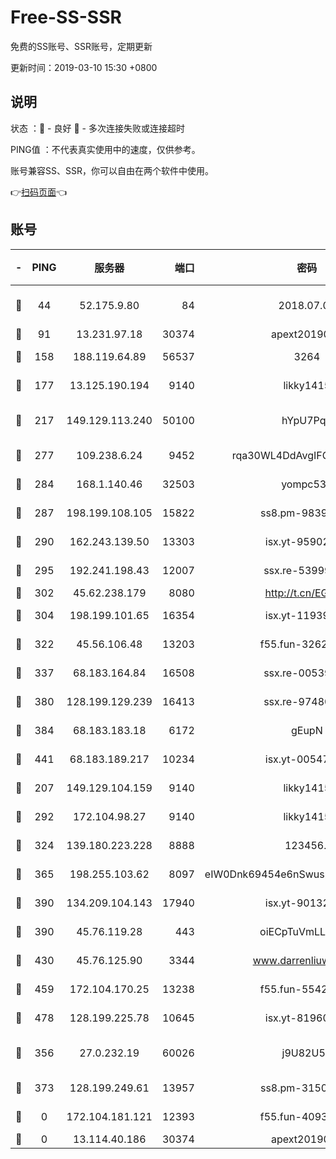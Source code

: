 # Free-SS-SSR

免费的SS账号、SSR账号，定期更新

更新时间：2019-03-10 15:30 +0800

## 说明

状态     ：🙂 - 良好 🙁 - 多次连接失败或连接超时

PING值   ：不代表真实使用中的速度，仅供参考。

账号兼容SS、SSR，你可以自由在两个软件中使用。

👉[扫码页面](https://liesauer.github.io/Free-SS-SSR/)👈

## 账号

|-|PING|服务器|端口|密码|加密方式|区域|
|:----:|:----:|:-----:|-----:|:----:|:----:|:----:|
|🙂|44|52.175.9.80|84|2018.07.07|chacha20-ietf-poly1305|HK|
|🙂|91|13.231.97.18|30374|apext2019006|chacha20|JP|
|🙂|158|188.119.64.89|56537|3264|aes-256-cfb|RU|
|🙂|177|13.125.190.194|9140|likky1415|aes-256-cfb|KR|
|🙂|217|149.129.113.240|50100|hYpU7PqP|chacha20-ietf-poly1305|CN|
|🙂|277|109.238.6.24|9452|rqa30WL4DdAvgIFG6Fs3znzTa|aes-256-cfb|FR|
|🙂|284|168.1.140.46|32503|yompc535|aes-256-cfb|AU|
|🙂|287|198.199.108.105|15822|ss8.pm-98399589|aes-256-cfb|US|
|🙂|290|162.243.139.50|13303|isx.yt-95902908|aes-256-cfb|US|
|🙂|295|192.241.198.43|12007|ssx.re-53999010|aes-256-cfb|US|
|🙂|302|45.62.238.179|8080|http://t.cn/EGJIyrl|rc4-md5|CA|
|🙂|304|198.199.101.65|16354|isx.yt-11939901|aes-256-cfb|US|
|🙂|322|45.56.106.48|13203|f55.fun-32620462|aes-256-cfb|US|
|🙂|337|68.183.164.84|16508|ssx.re-00539791|aes-256-cfb|US|
|🙂|380|128.199.129.239|16413|ssx.re-97480021|aes-256-cfb|SG|
|🙂|384|68.183.183.18|6172|gEupN|aes-256-cfb|SG|
|🙂|441|68.183.189.217|10234|isx.yt-00547115|aes-256-cfb|SG|
|🙂|207|149.129.104.159|9140|likky1415|aes-256-cfb|HK|
|🙂|292|172.104.98.27|9140|likky1415|aes-256-cfb|JP|
|🙂|324|139.180.223.228|8888|123456..|aes-256-cfb|JP|
|🙂|365|198.255.103.62|8097|eIW0Dnk69454e6nSwuspv9DmS201tQ0D|aes-256-cfb|US|
|🙂|390|134.209.104.143|17940|isx.yt-90132176|aes-256-cfb|SG|
|🙂|390|45.76.119.28|443|oiECpTuVmLLxk4Ts|aes-256-cfb|AU|
|🙂|430|45.76.125.90|3344|www.darrenliuwei.com|aes-256-cfb|AU|
|🙂|459|172.104.170.25|13238|f55.fun-55425049|aes-256-cfb|SG|
|🙂|478|128.199.225.78|10645|isx.yt-81960461|aes-256-cfb|SG|
|🙁|356|27.0.232.19|60026|j9U82U53|xchacha20-ietf-poly1305|HK|
|🙁|373|128.199.249.61|13957|ss8.pm-31506491|aes-256-cfb|SG|
|🙁|0|172.104.181.121|12393|f55.fun-40938592|aes-256-cfb|SG|
|🙁|0|13.114.40.186|30374|apext2019006|chacha20|JP|
